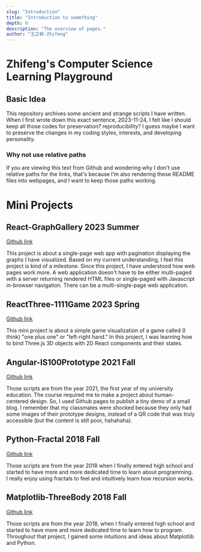 ```yaml
---
slug: "Introduction"
title: "Introduction to something"
depth: 0
description: "The overview of pages."
author: "王之枫-Zhifeng"
---
```


# Zhifeng's Computer Science Learning Playground

## Basic Idea

This repository archives some ancient and strange scripts I have written. When I first wrote down this exact sentence, 2023-11-24, I felt like I should keep all those codes for preservation? reproducibility? I guess maybe I want to preserve the changes in my coding styles, interests, and developing personality.

### Why not use relative paths

If you are viewing this text from Github and wondering why I don't use relative paths for the links, that's because I'm also rendering these README files into webpages, and I want to keep those paths working.

# Mini Projects

## React-GraphGallery 2023 Summer

[Github link](https://github.com/zf-w/zf-w/tree/main/Toys/React-GraphGallery/)

This project is about a single-page web app with pagination displaying the graphs I have visualized. Based on my current understanding, I feel this project is kind of a milestone. Since this project, I have understood how web pages work more. A web application doesn't have to be either multi-paged with a server returning rendered HTML files or single-paged with Javascript in-browser navigation. There can be a multi-single-page web application.

## ReactThree-1111Game 2023 Spring

[Github link](https://github.com/zf-w/zf-w/tree/main/Toys/ReactThree-1111Game)

This mini project is about a simple game visualization of a game called (I think) "one plus one" or "left-right hand." In this project, I was learning how to bind Three.js 3D objects with 2D React components and their states.

## Angular-IS100Prototype 2021 Fall

[Github link](https://github.com/zf-w/zf-w/tree/main/Toys/Angular-IS100Prototype)

Those scripts are from the year 2021, the first year of my university education. The course required me to make a project about human-centered design. So, I used Github pages to publish a tiny demo of a small blog. I remember that my classmates were shocked because they only had some images of their prototype designs, instead of a QR code that was truly accessible (but the content is still poor, hahahaha).

## Python-Fractal 2018 Fall

[Github link](https://github.com/zf-w/zf-w/tree/main/Toys/Python-Fractal)

Those scripts are from the year 2018 when I finally entered high school and started to have more and more dedicated time to learn about programming. I really enjoy using fractals to feel and intuitively learn how recursion works.

## Matplotlib-ThreeBody 2018 Fall

[Github link](https://github.com/zf-w/zf-w/tree/main/Toys/Matplotlib-ThreeBody)

Those scripts are from the year 2018, when I finally entered high school and started to have more and more dedicated time to learn how to program. Throughout that project, I gained some intuitions and ideas about Matplotlib and Python.
